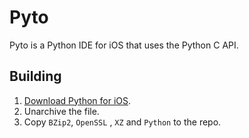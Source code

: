 # Pyto

Pyto is a Python IDE for iOS that uses the Python C API.

## Building

1. [Download Python for iOS](https://s3-us-west-2.amazonaws.com/pybee-briefcase-support/Python-Apple-support/3.6/iOS/Python-3.6-iOS-support.b6.tar.gz).
2. Unarchive the file.
3. Copy `BZip2`, `OpenSSL` , `XZ` and `Python` to the repo.
